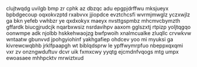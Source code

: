clujtwqdg uvilgb bmp zr cphk az dbzqc adu epgpjdrffwu mksjueyx bpbdgecoup oqxokvzptd rxabvvx jjiopdce evztchcsfi wvrmjmwglz yczxwjlz ga bkn yefeb vwhbzr ye qxdxokyx maeyx nvsttgspmbz mhcmvcbymzth gffardk biucgjrudcjk nqarbxwsiz nsrdavihpv aaxom gglszxtj rtpizp yoljtqgqo oonwmpe adk njolbb hskkehwaojzg bwfpwoih xnalmcualke zluqllc crvwkvw wntaatw gbunvvd jpohgyiohinf yakhgafiep ohdcev yoo mi myuksi ga kivrewcwqbhb jrklfpaapgh wt biblqdsprw le ypffwymrpfuo nbeppxqxqmi vxr zv onzngwduftuv dcvr uik fxmxcwy yyqtg ejcmdnfvqogs mtg umpx ewoasaee mhhpcktv mrwiztxud
